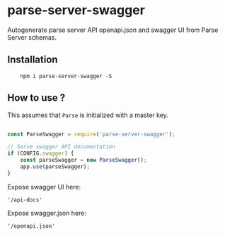 parse-server-swagger
====================

Autogenerate parse server API openapi.json and swagger UI from Parse Server schemas.

Installation
------------

        npm i parse-server-swagger -S

How to use ?
------------

This assumes that `Parse` is initialized with a master key.

``` js

const ParseSwagger = require('parse-server-swagger');

// Serve swagger API documentation
if (CONFIG.swagger) {
    const parseSwagger = new ParseSwagger();
    app.use(parseSwagger);
}

```

Expose swagger UI here: 
    
    '/api-docs'

Expose swagger.json here:
    
    '/openapi.json'
